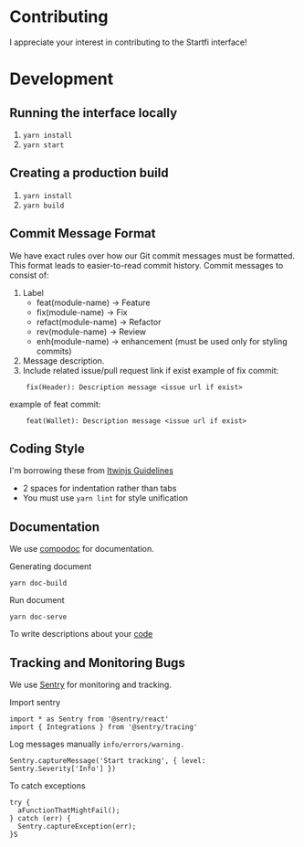 # Contributing

I appreciate your interest in contributing to the Startfi interface!

# Development

## Running the interface locally

1. `yarn install`
2. `yarn start`

## Creating a production build

1. `yarn install`
2. `yarn build`

## Commit Message Format

We have exact rules over how our Git commit messages must be formatted. This format leads to easier-to-read commit history.
Commit messages to consist of:

1. Label
   - feat(module-name) -> Feature
   - fix(module-name) -> Fix
   - refact(module-name) -> Refactor
   - rev(module-name) -> Review
   - enh(module-name) -> enhancement (must be used only for styling commits)
2. Message description.
3. Include related issue/pull request link if exist
   example of fix commit:

```
    fix(Header): Description message <issue url if exist>
```

example of feat commit:

```
    feat(Wallet): Description message <issue url if exist>
```

## Coding Style

I'm borrowing these from [Itwinjs Guidelines](https://www.itwinjs.org/learning/guidelines/typescript-coding-guidelines/)

- 2 spaces for indentation rather than tabs
- You must use `yarn lint` for style unification

## Documentation

We use [compodoc](https://compodoc.app/) for documentation.

Generating document

```
yarn doc-build
```

Run document

```
yarn doc-serve
```

To write descriptions about your [code](https://compodoc.app/guides/comments.html)

## Tracking and Monitoring Bugs

We use [Sentry](https://sentry.io/onboarding/startfi/get-started/) for monitoring and tracking.

Import sentry

```
import * as Sentry from '@sentry/react'
import { Integrations } from '@sentry/tracing'
```

Log messages manually `info/errors/warning.`

```
Sentry.captureMessage('Start tracking', { level: Sentry.Severity['Info'] })
```

To catch exceptions

```
try {
  aFunctionThatMightFail();
} catch (err) {
  Sentry.captureException(err);
}S
```
